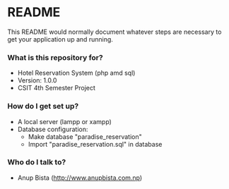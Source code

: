 # README #

This README would normally document whatever steps are necessary to get your application up and running.

### What is this repository for? ###

* Hotel Reservation System (php amd sql)
* Version: 1.0.0
* CSIT 4th Semester Project

### How do I get set up? ###

* A local server (lampp or xampp)
* Database configuration:
	- Make database "paradise_reservation"
	- Import "paradise_reservation.sql" in database

### Who do I talk to? ###

* Anup Bista (http://www.anupbista.com.np)